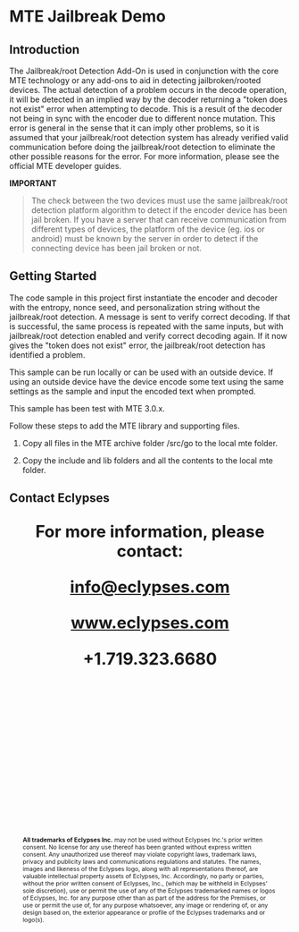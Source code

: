 # MTE Jailbreak Demo    

## Introduction
The Jailbreak/root Detection Add-On is used in conjunction with the core MTE technology or any add-ons to aid in detecting jailbroken/rooted devices. The actual detection of a problem occurs in the decode operation, it will be detected in an implied way by the decoder returning a "token does not exist" error when attempting to decode. This is a result of the decoder not being in sync with the encoder due to different nonce mutation. This error is general in the sense that it can imply other problems, so it is assumed that your jailbreak/root detection system has already verified valid communication before doing the jailbreak/root detection to eliminate the other possible reasons for the error. For more information, please see the official MTE developer guides.

**IMPORTANT**
  >The check between the two devices must use the same jailbreak/root detection platform algorithm to detect if the encoder device has been jail broken. If you have a server that can receive communication from different types of devices, the platform of the device (eg. ios or android) must be known by the server in order to detect if the connecting device has been jail broken or not.

## Getting Started
The code sample in this project first instantiate the encoder and decoder with the entropy, nonce seed, and personalization string without the jailbreak/root detection. A message is sent to verify correct decoding. If that is successful, the same process is repeated with the same inputs, but with jailbreak/root detection enabled and verify correct decoding again. If it now gives the "token does not exist" error, the jailbreak/root detection has identified a problem.

This sample can be run locally or can be used with an outside device. If using an outside device have the device encode some text using the same settings as the sample and input the encoded text when prompted.

This sample has been test with MTE 3.0.x.

Follow these steps to add the MTE library and supporting files.

1. Copy all files in the MTE archive folder /src/go to the local mte folder.

2. Copy the include and lib folders and all the contents to the local mte folder.


<div style="page-break-after: always; break-after: page;"></div>

## Contact Eclypses

<p align="center" style="font-weight: bold; font-size: 22pt;">For more information, please contact:</p>
<p align="center" style="font-weight: bold; font-size: 22pt;"><a href="mailto:info@eclypses.com">info@eclypses.com</a></p>
<p align="center" style="font-weight: bold; font-size: 22pt;"><a href="https://www.eclypses.com">www.eclypses.com</a></p>
<p align="center" style="font-weight: bold; font-size: 22pt;">+1.719.323.6680</p>

<p style="font-size: 8pt; margin-bottom: 0; margin: 300px 24px 30px 24px; " >
<b>All trademarks of Eclypses Inc.</b> may not be used without Eclypses Inc.'s prior written consent. No license for any use thereof has been granted without express written consent. Any unauthorized use thereof may violate copyright laws, trademark laws, privacy and publicity laws and communications regulations and statutes. The names, images and likeness of the Eclypses logo, along with all representations thereof, are valuable intellectual property assets of Eclypses, Inc. Accordingly, no party or parties, without the prior written consent of Eclypses, Inc., (which may be withheld in Eclypses' sole discretion), use or permit the use of any of the Eclypses trademarked names or logos of Eclypses, Inc. for any purpose other than as part of the address for the Premises, or use or permit the use of, for any purpose whatsoever, any image or rendering of, or any design based on, the exterior appearance or profile of the Eclypses trademarks and or logo(s).
</p>